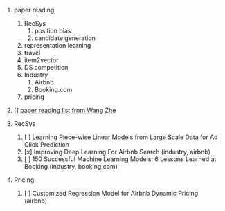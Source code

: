 
1. paper reading
    1. RecSys
        1. position bias
        2. candidate generation
    2. representation learning
    3. travel
    4. item2vector
    5. DS competition 
    6. Industry
        1. Airbnb
        2. Booking.com
    7. pricing
    
    
    
1. [] [paper reading list from Wang Zhe](http://wzhe.me/Reco-papers/)
2. RecSys
    1. [ ] Learning Piece-wise Linear Models from Large Scale Data for Ad Click Prediction
    2. [x] Improving Deep Learning For Airbnb Search (industry, airbnb)
    3. [ ] 150 Successful Machine Learning Models: 6 Lessons Learned at Booking (industry, booking.com)
2. Pricing 
    1. [ ]  Customized Regression Model for Airbnb Dynamic Pricing (airbnb)